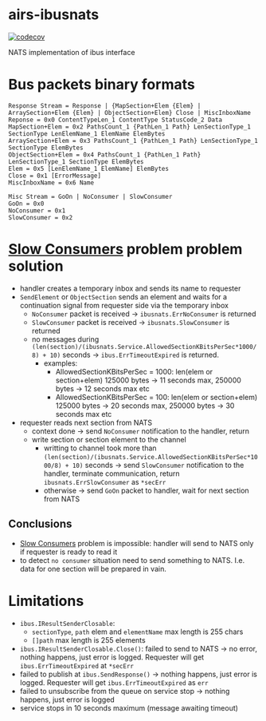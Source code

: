 # airs-ibusnats
[![codecov](https://codecov.io/gh/untillpro/airs-ibusnats/branch/master/graph/badge.svg?token=HmtGrmC6C1)](https://codecov.io/gh/untillpro/airs-ibusnats)

NATS implementation of ibus interface

# Bus packets binary formats
```
Response Stream = Response | {MapSection+Elem {Elem} | ArraySection+Elem {Elem} | ObjectSection+Elem} Close | MiscInboxName
Reponse = 0x0 ContentTypeLen_1 ContentType StatusCode_2 Data
MapSection+Elem = 0x2 PathsCount_1 {PathLen_1 Path} LenSectionType_1 SectionType LenElemName_1 ElemName ElemBytes
ArraySection+Elem = 0x3 PathsCount_1 {PathLen_1 Path} LenSectionType_1 SectionType ElemBytes
ObjectSection+Elem = 0x4 PathsCount_1 {PathLen_1 Path} LenSectionType_1 SectionType ElemBytes
Elem = 0x5 [LenElemName_1 ElemName] ElemBytes
Close = 0x1 [ErrorMessage]
MiscInboxName = 0x6 Name
```
```
Misc Stream = GoOn | NoConsumer | SlowConsumer
GoOn = 0x0
NoConsumer = 0x1
SlowConsumer = 0x2
```

# [Slow Consumers](https://docs.nats.io/nats-server/nats_admin/slow_consumers) problem problem solution
- handler creates a temporary inbox and sends its name to requester
- `SendElement` or `ObjectSection` sends an element and waits for a continuation signal from requester side via the temporary inbox
  - `NoConsumer` packet is received -> `ibusnats.ErrNoConsumer` is returned
  - `SlowConsumer` packet is received -> `ibusnats.SlowConsumer` is returned
  - no messages during `(len(section)/(ibusnats.Service.AllowedSectionKBitsPerSec*1000/8) + 10)` seconds -> `ibus.ErrTimeoutExpired` is returned.
    - examples:
      - AllowedSectionKBitsPerSec = 1000: len(elem or section+elem) 125000 bytes -> 11 seconds max, 250000 bytes -> 12 seconds max etc
  	  - AllowedSectionKBitsPerSec = 100: len(elem or section+elem) 125000 bytes -> 20 seconds max, 250000 bytes -> 30 seconds max etc
- requester reads next section from NATS
  - context done -> send `NoConsumer` notification to the handler, return
  - write section or section element to the channel
    - writting to channel took more than `(len(section)/(ibusnats.Service.AllowedSectionKBitsPerSec*1000/8) + 10)` seconds -> send `SlowConsumer` notification to the handler, terminate communication, return `ibusnats.ErrSlowConsumer` as `*secErr`
    - otherwise -> send `GoOn` packet to handler, wait for next section from NATS

## Conclusions
- [Slow Consumers](https://docs.nats.io/nats-server/nats_admin/slow_consumers) problem is impossible: handler will send to NATS only if requester is ready to read it
- to detect `no consumer` situation need to send something to NATS. I.e. data for one section will be prepared in vain.

# Limitations
- `ibus.IResultSenderClosable`:
  - `sectionType`, `path` elem and `elementName` max length is 255 chars
  - `[]path` max length is 255 elements
- `ibus.IResultSenderClosable.Close()`: failed to send to NATS -> no error, nothing happens, just error is logged. Requester will get `ibus.ErrTimeoutExpired` at `*secErr`
- failed to publish at `ibus.SendResponse()` -> nothing happens, just error is logged. Requester will get `ibus.ErrTimeoutExpired` as `err`
- failed to unsubscribe from the queue on service stop -> nothing happens, just error is logged
- service stops in 10 seconds maximum (message awaiting timeout)
